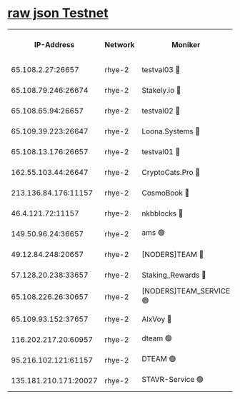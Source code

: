 
[raw json Testnet](https://rpc-check.quickt.stavr.tech/quickt/rpc-quickt-result.json)
=


<table><tr><th>IP-Address</th><th>Network</th><th>Moniker</th><th>Latest Block Height</th><th>Earliest Block Height</th><th>Catching Up</th><th>Tx Index</th><th>Voting Power</th><th>Scan Time</th></tr><tr><td>65.108.2.27:26657</td><td>rhye-2</td><td>testval03 🔴</td><td>977232</td><td>1</td><td>False</td><td>on</td><td>11002050</td><td>2024-02-25T17:18:25.756289479UTC</td></tr><tr><td>65.108.79.246:26674</td><td>rhye-2</td><td>Stakely.io 🔴</td><td>977233</td><td>1</td><td>False</td><td>on</td><td>10010</td><td>2024-02-25T17:18:28.241758008UTC</td></tr><tr><td>65.108.65.94:26657</td><td>rhye-2</td><td>testval02 🔴</td><td>977233</td><td>1</td><td>False</td><td>on</td><td>11002050</td><td>2024-02-25T17:18:31.029483380UTC</td></tr><tr><td>65.109.39.223:26647</td><td>rhye-2</td><td>Loona.Systems 🔴</td><td>977234</td><td>1</td><td>False</td><td>off</td><td>86949</td><td>2024-02-25T17:18:34.057665293UTC</td></tr><tr><td>65.108.13.176:26657</td><td>rhye-2</td><td>testval01 🔴</td><td>977234</td><td>1</td><td>False</td><td>on</td><td>13082010</td><td>2024-02-25T17:18:34.764911704UTC</td></tr><tr><td>162.55.103.44:26647</td><td>rhye-2</td><td>CryptoCats.Pro 🔴</td><td>977240</td><td>1</td><td>False</td><td>off</td><td>9999</td><td>2024-02-25T17:19:07.164350525UTC</td></tr><tr><td>213.136.84.176:11157</td><td>rhye-2</td><td>CosmoBook 🔴</td><td>977238</td><td>65301</td><td>False</td><td>off</td><td>1528057</td><td>2024-02-25T17:19:00.716865619UTC</td></tr><tr><td>46.4.121.72:11157</td><td>rhye-2</td><td>nkbblocks 🔴</td><td>977231</td><td>70101</td><td>False</td><td>off</td><td>81491</td><td>2024-02-25T17:18:18.815619944UTC</td></tr><tr><td>149.50.96.24:36657</td><td>rhye-2</td><td>ams 🟢</td><td>977236</td><td>133501</td><td>False</td><td>on</td><td>0</td><td>2024-02-25T17:18:50.168216090UTC</td></tr><tr><td>49.12.84.248:20657</td><td>rhye-2</td><td>[NODERS]TEAM 🔴</td><td>977236</td><td>146001</td><td>False</td><td>on</td><td>59690</td><td>2024-02-25T17:18:47.692693153UTC</td></tr><tr><td>57.128.20.238:33657</td><td>rhye-2</td><td>Staking_Rewards 🔴</td><td>977234</td><td>149101</td><td>False</td><td>on</td><td>9900</td><td>2024-02-25T17:18:33.671456167UTC</td></tr><tr><td>65.108.226.26:30657</td><td>rhye-2</td><td>[NODERS]TEAM_SERVICE 🟢</td><td>977234</td><td>241501</td><td>False</td><td>on</td><td>0</td><td>2024-02-25T17:18:34.424267363UTC</td></tr><tr><td>65.109.93.152:37657</td><td>rhye-2</td><td>AlxVoy 🔴</td><td>977232</td><td>315173</td><td>False</td><td>on</td><td>143351</td><td>2024-02-25T17:18:23.278735937UTC</td></tr><tr><td>116.202.217.20:60957</td><td>rhye-2</td><td>dteam 🟢</td><td>977233</td><td>421794</td><td>False</td><td>on</td><td>0</td><td>2024-02-25T17:18:31.323243623UTC</td></tr><tr><td>95.216.102.121:61157</td><td>rhye-2</td><td>DTEAM 🟢</td><td>946425</td><td>945401</td><td>False</td><td>on</td><td>0</td><td>2024-02-25T17:18:28.627009859UTC</td></tr><tr><td>135.181.210.171:20027</td><td>rhye-2</td><td>STAVR-Service 🟢</td><td>977235</td><td>975001</td><td>False</td><td>on</td><td>0</td><td>2024-02-25T17:18:45.392936473UTC</td></tr></table>